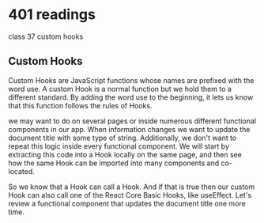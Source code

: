 # 401 readings
class 37 custom hooks

## Custom Hooks
Custom Hooks are JavaScript functions whose names are prefixed with the word use. A custom Hook is a normal function but we hold them to a different standard. By adding the word use to the beginning, it lets us know that this function follows the rules of Hooks.

we may want to do on several pages or inside numerous different functional components in our app. When information changes we want to update the document title with some type of string. Additionally, we don't want to repeat this logic inside every functional component. We will start by extracting this code into a Hook locally on the same page, and then see how the same Hook can be imported into many components and co-located. 

So we know that a Hook can call a Hook. And if that is true then our custom Hook can also call one of the React Core Basic Hooks, like useEffect. Let's review a functional component that updates the document title one more time.

